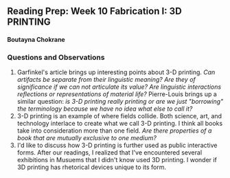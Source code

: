 ## Reading Prep: Week 10 Fabrication I: 3D PRINTING

#### Boutayna Chokrane 

### Questions and Observations
1. Garfinkel's article brings up interesting points about 3-D printing. *Can artifacts be separate from their linguistic meaning? Are they of significance if we can not articulate its value? Are linguistic interactions reflections or representations of material life?* Pierre-Louis brings up a similar question: *is 3-D printing really printing or are we just "borrowing" the terminology because we have no idea what else to call it?* 
2. 3-D printing is an example of where fields collide. Both science, art, and technology interlace to create what we call 3-D printing. I think all books take into consideration more than one field. *Are there properties of a book that are mutually exclusive to one medium?*
3. I'd like to discuss how 3-D printing is further used as public interactive forms. After our readings, I realized that I've encountered several exhibitions in Musuems that I didn't know used 3D printing. I wonder if 3D printing has rhetorical devices unique to its form. 